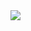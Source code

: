 <a href="https://github.com/erfan0798">
<img align="center" src="https://github-readme-stats.vercel.app/api?username=erfan0798&show_icons=true&count_private=true&include_all_commits=true&theme=dracula" />
</a>
